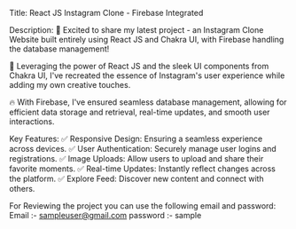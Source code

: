 Title: React JS Instagram Clone - Firebase Integrated

Description:
🚀 Excited to share my latest project - an Instagram Clone Website built entirely using React JS and Chakra UI, with Firebase handling the database management!

🌟 Leveraging the power of React JS and the sleek UI components from Chakra UI, I've recreated the essence of Instagram's user experience while adding my own creative touches.

🔥 With Firebase, I've ensured seamless database management, allowing for efficient data storage and retrieval, real-time updates, and smooth user interactions.

Key Features:
✅ Responsive Design: Ensuring a seamless experience across devices.
✅ User Authentication: Securely manage user logins and registrations.
✅ Image Uploads: Allow users to upload and share their favorite moments.
✅ Real-time Updates: Instantly reflect changes across the platform.
✅ Explore Feed: Discover new content and connect with others.


For Reviewing the project you can use the following email and password:
Email :- sampleuser@gmail.com
password :- sample
